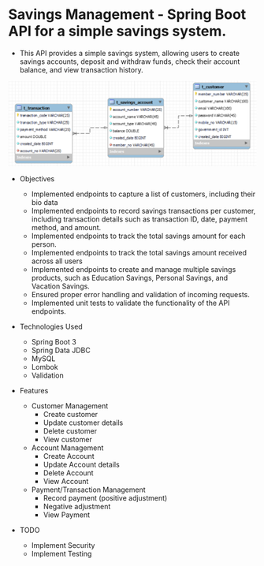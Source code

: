 #  Savings Management - Spring Boot API for a simple savings system.
   +  This API provides a simple savings system, allowing users to create savings accounts, deposit and withdraw funds, check their account balance, and view transaction history.

![img.png](img.png)

   +   Objectives
       +  Implemented endpoints to capture a list of customers, including their bio data
       +  Implemented endpoints to record savings transactions per customer, including transaction details such as transaction ID, date, payment method, and amount.
       +  Implemented endpoints to track the total savings amount for each person.
       +  Implemented endpoints to track the total savings amount received across all users
       +  Implemented endpoints to create and manage multiple savings products, such as Education Savings, Personal Savings, and Vacation Savings.
       +  Ensured proper error handling and validation of incoming requests.
       +  Implemented unit tests to validate the functionality of the API endpoints.

   +   Technologies Used
       +  Spring Boot 3
       +  Spring Data JDBC
       +  MySQL
       +  Lombok
       +  Validation
     
   +    Features
        +  Customer Management
           +  Create customer
           +  Update customer details
           +  Delete customer
           +  View customer
        +  Account Management
           +  Create Account
           +  Update Account details
           +  Delete Account
           +  View Account
        +  Payment/Transaction Management
           +  Record payment (positive adjustment)
           +  Negative adjustment
           +  View Payment
   
  +    TODO
       +  Implement Security
       +  Implement Testing